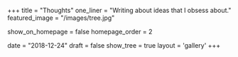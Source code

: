 +++
title = "Thoughts"
one_liner = "Writing about ideas that I obsess about."
featured_image = "/images/tree.jpg"

show_on_homepage = false
homepage_order = 2

date = "2018-12-24"
draft = false
show_tree = true
layout = 'gallery'
+++

